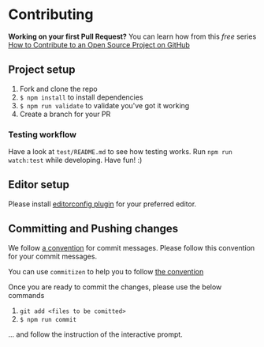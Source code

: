 # Contributing

**Working on your first Pull Request?** You can learn how from this *free* series
[How to Contribute to an Open Source Project on GitHub](https://egghead.io/series/how-to-contribute-to-an-open-source-project-on-github)

## Project setup

1. Fork and clone the repo
2. `$ npm install` to install dependencies
3. `$ npm run validate` to validate you've got it working
4. Create a branch for your PR

### Testing workflow
Have a look at `test/README.md` to see how testing works. Run `npm run watch:test` while developing. Have fun! :)

## Editor setup

Please install [editorconfig plugin](http://editorconfig.org/#download) for your preferred editor.

## Committing and Pushing changes

We follow [a convention](https://github.com/stevemao/conventional-changelog-angular/blob/master/convention.md)
for commit messages. Please follow this convention for your commit messages.

You can use `commitizen` to help you to follow [the convention](https://github.com/stevemao/conventional-changelog-angular/blob/master/convention.md)

Once you are ready to commit the changes, please use the below commands

1. `git add <files to be comitted>`
2. `$ npm run commit`

... and follow the instruction of the interactive prompt.
